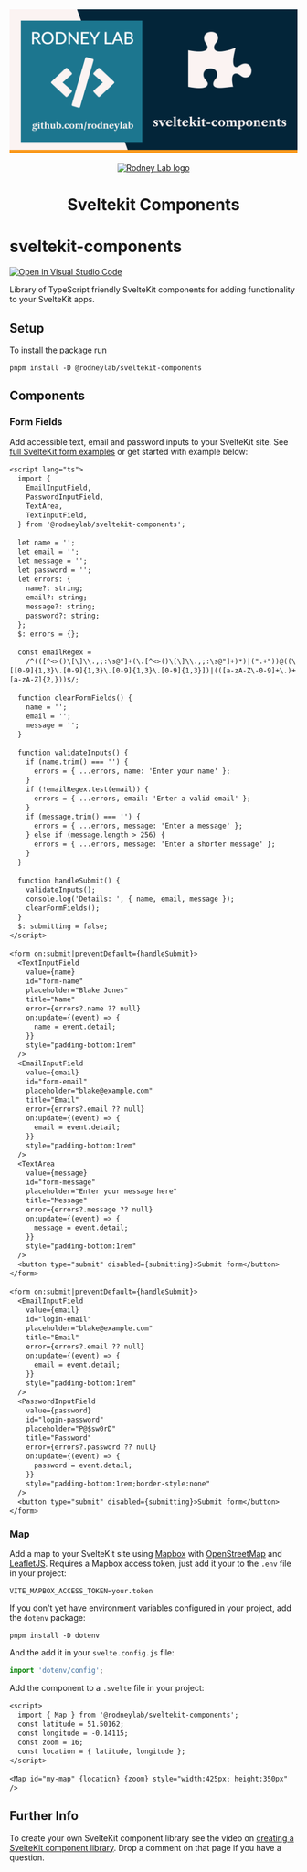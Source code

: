 <img src="https://github.com/rodneylab/sveltekit-components/raw/main/images/rodneylab-github-sveltekit-components.png" alt="Rodney Lab sveltekit-components Github banner">

<p align="center">
  <a aria-label="Open Rodney Lab site" href="https://rodneylab.com" rel="nofollow noopener noreferrer">
    <img alt="Rodney Lab logo" src="https://rodneylab.com/assets/icon.png" width="60" />
  </a>
</p>
<h1 align="center">
  Sveltekit Components
</h1>

# sveltekit-components

[![Open in Visual Studio Code](https://open.vscode.dev/badges/open-in-vscode.svg)](https://open.vscode.dev/rodneylab/sveltekit-components)

Library of TypeScript friendly SvelteKit components for adding functionality to your SvelteKit apps.

## Setup

To install the package run

```shell
pnpm install -D @rodneylab/sveltekit-components
```

## Components

### Form Fields

Add accessible text, email and password inputs to your SvelteKit site. See <a href="https://github.com/rodneylab/sveltekit-components/raw/main/src/routes/form.svelte">full SvelteKit form examples</a> or get started with example below:

```svelte
<script lang="ts">
  import {
    EmailInputField,
    PasswordInputField,
    TextArea,
    TextInputField,
  } from '@rodneylab/sveltekit-components';

  let name = '';
  let email = '';
  let message = '';
  let password = '';
  let errors: {
    name?: string;
    email?: string;
    message?: string;
    password?: string;
  };
  $: errors = {};

  const emailRegex =
    /^(([^<>()\[\]\\.,;:\s@"]+(\.[^<>()\[\]\\.,;:\s@"]+)*)|(".+"))@((\[[0-9]{1,3}\.[0-9]{1,3}\.[0-9]{1,3}\.[0-9]{1,3}])|(([a-zA-Z\-0-9]+\.)+[a-zA-Z]{2,}))$/;

  function clearFormFields() {
    name = '';
    email = '';
    message = '';
  }

  function validateInputs() {
    if (name.trim() === '') {
      errors = { ...errors, name: 'Enter your name' };
    }
    if (!emailRegex.test(email)) {
      errors = { ...errors, email: 'Enter a valid email' };
    }
    if (message.trim() === '') {
      errors = { ...errors, message: 'Enter a message' };
    } else if (message.length > 256) {
      errors = { ...errors, message: 'Enter a shorter message' };
    }
  }

  function handleSubmit() {
    validateInputs();
    console.log('Details: ', { name, email, message });
    clearFormFields();
  }
  $: submitting = false;
</script>

<form on:submit|preventDefault={handleSubmit}>
  <TextInputField
    value={name}
    id="form-name"
    placeholder="Blake Jones"
    title="Name"
    error={errors?.name ?? null}
    on:update={(event) => {
      name = event.detail;
    }}
    style="padding-bottom:1rem"
  />
  <EmailInputField
    value={email}
    id="form-email"
    placeholder="blake@example.com"
    title="Email"
    error={errors?.email ?? null}
    on:update={(event) => {
      email = event.detail;
    }}
    style="padding-bottom:1rem"
  />
  <TextArea
    value={message}
    id="form-message"
    placeholder="Enter your message here"
    title="Message"
    error={errors?.message ?? null}
    on:update={(event) => {
      message = event.detail;
    }}
    style="padding-bottom:1rem"
  />
  <button type="submit" disabled={submitting}>Submit form</button>
</form>

<form on:submit|preventDefault={handleSubmit}>
  <EmailInputField
    value={email}
    id="login-email"
    placeholder="blake@example.com"
    title="Email"
    error={errors?.email ?? null}
    on:update={(event) => {
      email = event.detail;
    }}
    style="padding-bottom:1rem"
  />
  <PasswordInputField
    value={password}
    id="login-password"
    placeholder="P@$sw0rD"
    title="Password"
    error={errors?.password ?? null}
    on:update={(event) => {
      password = event.detail;
    }}
    style="padding-bottom:1rem;border-style:none"
  />
  <button type="submit" disabled={submitting}>Submit form</button>
</form>
```

### Map

Add a map to your SvelteKit site using <a aria-label="Learn more about Map box" href="https://www.mapbox.com/">Mapbox</a> with <a aria-label="Learn more about Open street map" href="https://www.openstreetmap.org/#map=6/54.910/-3.432">OpenStreetMap</a> and <a aria-label="Learn about leaflet j s" href="https://leafletjs.com/
">LeafletJS</a>. Requires a Mapbox access token, just add it your to the `.env` file in your project:

```plaintext
VITE_MAPBOX_ACCESS_TOKEN=your.token
```

If you don't yet have environment variables configured in your project, add the `dotenv` package:

```shell
pnpm install -D dotenv
```

And the add it in your `svelte.config.js` file:

```javascript
import 'dotenv/config';
```

Add the component to a `.svelte` file in your project:

```svelte
<script>
  import { Map } from '@rodneylab/sveltekit-components';
  const latitude = 51.50162;
  const longitude = -0.14115;
  const zoom = 16;
  const location = { latitude, longitude };
</script>

<Map id="my-map" {location} {zoom} style="width:425px; height:350px" />
```

## Further Info

To create your own SvelteKit component library see the video on <a aria-label="Learn how to create a Svelte Kit Component library" href="https://rodneylab.com/create-sveltekit-component-library/">creating a SvelteKit component library</a>. Drop a comment on that page if you have a question.
